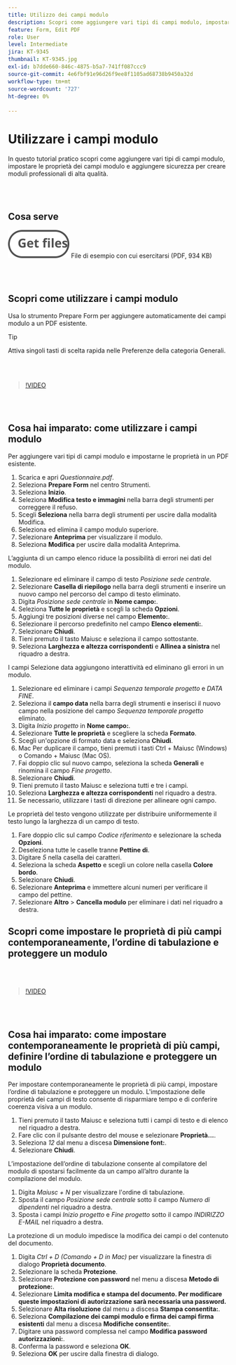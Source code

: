 ```yaml
---
title: Utilizzo dei campi modulo
description: Scopri come aggiungere vari tipi di campi modulo, impostare le proprietà dei campi modulo e aggiungere sicurezza per creare moduli professionali di alta qualità
feature: Form, Edit PDF
role: User
level: Intermediate
jira: KT-9345
thumbnail: KT-9345.jpg
exl-id: b7dde660-846c-4875-b5a7-741ff087ccc9
source-git-commit: 4e6fbf91e96d26f9ee8f1105ad68738b9450a32d
workflow-type: tm+mt
source-wordcount: '727'
ht-degree: 0%

---
```


# Utilizzare i campi modulo

In questo tutorial pratico scopri come aggiungere vari tipi di campi modulo, impostare le proprietà dei campi modulo e aggiungere sicurezza per creare moduli professionali di alta qualità.

<br> 

## Cosa serve

[![Ottieni file](../assets/Getfiles.svg)](../assets/Questionnaire.pdf)
File di esempio con cui esercitarsi (PDF, 934 KB)

<br> 

## Scopri come utilizzare i campi modulo

Usa lo strumento Prepare Form per aggiungere automaticamente dei campi modulo a un PDF esistente.

>[!TIP]
>
>Attiva singoli tasti di scelta rapida nelle Preferenze della categoria Generali.

<br> 

>[!VIDEO](https://video.tv.adobe.com/v/340084?quality=12&learn=on&hidetitle=true)

<br> 

## Cosa hai imparato: come utilizzare i campi modulo

Per aggiungere vari tipi di campi modulo e impostarne le proprietà in un PDF esistente.

1. Scarica e apri *Questionnaire.pdf*.
1. Seleziona **Prepare Form** nel centro Strumenti.
1. Seleziona **Inizio**.
1. Seleziona **Modifica testo e immagini** nella barra degli strumenti per correggere il refuso.
1. Scegli **Seleziona** nella barra degli strumenti per uscire dalla modalità Modifica.
1. Seleziona ed elimina il campo modulo superiore.
1. Selezionare **Anteprima** per visualizzare il modulo.
1. Seleziona **Modifica** per uscire dalla modalità Anteprima.

L’aggiunta di un campo elenco riduce la possibilità di errori nei dati del modulo.

1. Selezionare ed eliminare il campo di testo *Posizione sede centrale*.
1. Selezionare **Casella di riepilogo** nella barra degli strumenti e inserire un nuovo campo nel percorso del campo di testo eliminato.
1. Digita *Posizione sede centrale* in **Nome campo:**.
1. Seleziona **Tutte le proprietà** e scegli la scheda **Opzioni**.
1. Aggiungi tre posizioni diverse nel campo **Elemento:**.
1. Selezionare il percorso predefinito nel campo **Elenco elementi:**.
1. Selezionare **Chiudi**.
1. Tieni premuto il tasto Maiusc e seleziona il campo sottostante.
1. Seleziona **Larghezza e altezza corrispondenti** e **Allinea a sinistra** nel riquadro a destra.

I campi Selezione data aggiungono interattività ed eliminano gli errori in un modulo.

1. Selezionare ed eliminare i campi *Sequenza temporale progetto* e *DATA FINE*.
1. Seleziona il **campo data** nella barra degli strumenti e inserisci il nuovo campo nella posizione del campo *Sequenza temporale progetto* eliminato.
1. Digita *Inizio progetto* in **Nome campo:**.
1. Selezionare **Tutte le proprietà** e scegliere la scheda **Formato**.
1. Scegli un&#39;opzione di formato data e seleziona **Chiudi**.
1. Mac Per duplicare il campo, tieni premuti i tasti Ctrl + Maiusc (Windows) o Comando + Maiusc (Mac OS).
1. Fai doppio clic sul nuovo campo, seleziona la scheda **Generali** e rinomina il campo *Fine progetto*.
1. Selezionare **Chiudi**.
1. Tieni premuto il tasto Maiusc e seleziona tutti e tre i campi.
1. Seleziona **Larghezza e altezza corrispondenti** nel riquadro a destra.
1. Se necessario, utilizzare i tasti di direzione per allineare ogni campo.

Le proprietà del testo vengono utilizzate per distribuire uniformemente il testo lungo la larghezza di un campo di testo.

1. Fare doppio clic sul campo *Codice riferimento* e selezionare la scheda **Opzioni**.
1. Deseleziona tutte le caselle tranne **Pettine di**.
1. Digitare *5* nella casella dei caratteri.
1. Seleziona la scheda **Aspetto** e scegli un colore nella casella **Colore bordo**.
1. Selezionare **Chiudi**.
1. Selezionare **Anteprima** e immettere alcuni numeri per verificare il campo del pettine.
1. Selezionare **Altro** > **Cancella modulo** per eliminare i dati nel riquadro a destra.

## Scopri come impostare le proprietà di più campi contemporaneamente, l’ordine di tabulazione e proteggere un modulo

<br> 

>[!VIDEO](https://video.tv.adobe.com/v/340096?hidetitle=true)

<br> 

## Cosa hai imparato: come impostare contemporaneamente le proprietà di più campi, definire l’ordine di tabulazione e proteggere un modulo

Per impostare contemporaneamente le proprietà di più campi, impostare l’ordine di tabulazione e proteggere un modulo. L&#39;impostazione delle proprietà dei campi di testo consente di risparmiare tempo e di conferire coerenza visiva a un modulo.

1. Tieni premuto il tasto Maiusc e seleziona tutti i campi di testo e di elenco nel riquadro a destra.
1. Fare clic con il pulsante destro del mouse e selezionare **Proprietà...**.
1. Seleziona *12* dal menu a discesa **Dimensione font:**.
1. Selezionare **Chiudi**.

L’impostazione dell’ordine di tabulazione consente al compilatore del modulo di spostarsi facilmente da un campo all’altro durante la compilazione del modulo.

1. Digita *Maiusc + N* per visualizzare l&#39;ordine di tabulazione.
1. Sposta il campo *Posizione sede centrale* sotto il campo *Numero di dipendenti* nel riquadro a destra.
1. Sposta i campi *Inizio progetto* e *Fine progetto* sotto il campo *INDIRIZZO E-MAIL* nel riquadro a destra.

La protezione di un modulo impedisce la modifica dei campi o del contenuto del documento.

1. Digita *Ctrl + D (Comando + D in Mac)* per visualizzare la finestra di dialogo **Proprietà documento**.
1. Selezionare la scheda **Protezione**.
1. Selezionare **Protezione con password** nel menu a discesa **Metodo di protezione:**.
1. Selezionare **Limita modifica e stampa del documento. Per modificare queste impostazioni di autorizzazione sarà necessaria una password.**
1. Selezionare **Alta risoluzione** dal menu a discesa **Stampa consentita:**.
1. Seleziona **Compilazione dei campi modulo e firma dei campi firma esistenti** dal menu a discesa **Modifiche consentite:**.
1. Digitare una password complessa nel campo **Modifica password autorizzazioni:**.
1. Conferma la password e seleziona **OK**.
1. Seleziona **OK** per uscire dalla finestra di dialogo.
